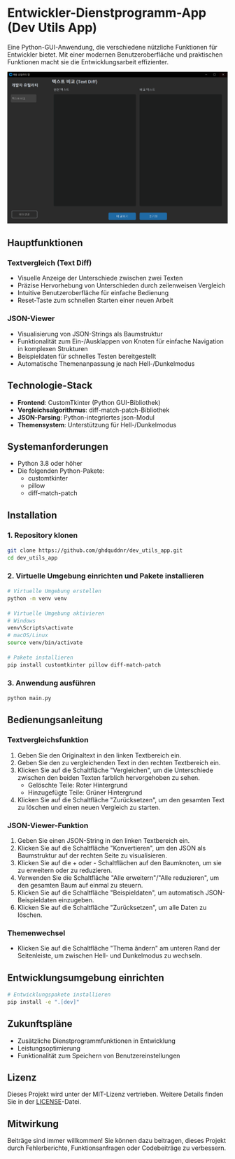 # Entwickler-Dienstprogramm-App (Dev Utils App)

Eine Python-GUI-Anwendung, die verschiedene nützliche Funktionen für Entwickler bietet. Mit einer modernen Benutzeroberfläche und praktischen Funktionen macht sie die Entwicklungsarbeit effizienter.

![Anwendungs-Screenshot](screenshot.png)

## Hauptfunktionen

### Textvergleich (Text Diff)
- Visuelle Anzeige der Unterschiede zwischen zwei Texten
- Präzise Hervorhebung von Unterschieden durch zeilenweisen Vergleich
- Intuitive Benutzeroberfläche für einfache Bedienung
- Reset-Taste zum schnellen Starten einer neuen Arbeit

### JSON-Viewer
- Visualisierung von JSON-Strings als Baumstruktur
- Funktionalität zum Ein-/Ausklappen von Knoten für einfache Navigation in komplexen Strukturen
- Beispieldaten für schnelles Testen bereitgestellt
- Automatische Themenanpassung je nach Hell-/Dunkelmodus

## Technologie-Stack

- **Frontend**: CustomTkinter (Python GUI-Bibliothek)
- **Vergleichsalgorithmus**: diff-match-patch-Bibliothek
- **JSON-Parsing**: Python-integriertes json-Modul
- **Themensystem**: Unterstützung für Hell-/Dunkelmodus

## Systemanforderungen

- Python 3.8 oder höher
- Die folgenden Python-Pakete:
  - customtkinter
  - pillow
  - diff-match-patch

## Installation

### 1. Repository klonen
```bash
git clone https://github.com/ghdquddnr/dev_utils_app.git
cd dev_utils_app
```

### 2. Virtuelle Umgebung einrichten und Pakete installieren
```bash
# Virtuelle Umgebung erstellen
python -m venv venv

# Virtuelle Umgebung aktivieren
# Windows
venv\Scripts\activate
# macOS/Linux
source venv/bin/activate

# Pakete installieren
pip install customtkinter pillow diff-match-patch
```

### 3. Anwendung ausführen
```bash
python main.py
```

## Bedienungsanleitung

### Textvergleichsfunktion
1. Geben Sie den Originaltext in den linken Textbereich ein.
2. Geben Sie den zu vergleichenden Text in den rechten Textbereich ein.
3. Klicken Sie auf die Schaltfläche "Vergleichen", um die Unterschiede zwischen den beiden Texten farblich hervorgehoben zu sehen.
   - Gelöschte Teile: Roter Hintergrund
   - Hinzugefügte Teile: Grüner Hintergrund
4. Klicken Sie auf die Schaltfläche "Zurücksetzen", um den gesamten Text zu löschen und einen neuen Vergleich zu starten.

### JSON-Viewer-Funktion
1. Geben Sie einen JSON-String in den linken Textbereich ein.
2. Klicken Sie auf die Schaltfläche "Konvertieren", um den JSON als Baumstruktur auf der rechten Seite zu visualisieren.
3. Klicken Sie auf die + oder - Schaltflächen auf den Baumknoten, um sie zu erweitern oder zu reduzieren.
4. Verwenden Sie die Schaltfläche "Alle erweitern"/"Alle reduzieren", um den gesamten Baum auf einmal zu steuern.
5. Klicken Sie auf die Schaltfläche "Beispieldaten", um automatisch JSON-Beispieldaten einzugeben.
6. Klicken Sie auf die Schaltfläche "Zurücksetzen", um alle Daten zu löschen.

### Themenwechsel
- Klicken Sie auf die Schaltfläche "Thema ändern" am unteren Rand der Seitenleiste, um zwischen Hell- und Dunkelmodus zu wechseln.

## Entwicklungsumgebung einrichten

```bash
# Entwicklungspakete installieren
pip install -e ".[dev]"
```

## Zukunftspläne

- Zusätzliche Dienstprogrammfunktionen in Entwicklung
- Leistungsoptimierung
- Funktionalität zum Speichern von Benutzereinstellungen

## Lizenz

Dieses Projekt wird unter der MIT-Lizenz vertrieben. Weitere Details finden Sie in der [LICENSE](LICENSE)-Datei.

## Mitwirkung

Beiträge sind immer willkommen! Sie können dazu beitragen, dieses Projekt durch Fehlerberichte, Funktionsanfragen oder Codebeiträge zu verbessern. 